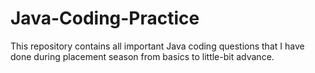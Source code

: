 # Java-Coding-Practice
This repository contains all important Java coding questions that I have done during placement season from basics to little-bit advance. 
